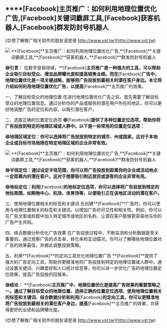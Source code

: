 ## ****[Facebook]**主页推广：如何利用地理位置优化广告,**[Facebook]**关键词霸屏工具,**[Facebook]**获客机器人,**[Facebook]**群发防封号机器人**

[😍想了解推广相关软件的朋友请登录 http://www.vst.tw](http://www.vst.tw)

 <center><img src="https://vst.tw/MP4/tuiguang/png/8.png" alt="**[Facebook]**主页推广：如何利用地理位置优化广告,**[Facebook]**关键词霸屏工具,**[Facebook]**获客机器人,**[Facebook]**群发防封号机器人"></center>

**😄引言：**
在数字营销领域，**[Facebook]**主页推广是一种强大的工具，可以帮助企业吸引目标受众、增加品牌曝光度和提高销售业绩。而在**[Facebook]**广告中，地理位置优化是一项关键战略，能够将广告投放到最相关的潜在客户身边。本文将介绍如何利用地理位置优化广告，以提高**[Facebook]**主页推广的效果。

一、了解目标受众的地理位置
在进行地理位置优化广告之前，首先需要了解目标受众的地理位置信息。通过分析你的产品或服务的潜在用户所在的地区，你可以更好地调整广告的定位和内容，以吸引潜在客户。

二、选取正确的位置定位选项
**😄**[Facebook]**提供了多种位置定位选项，帮助你将广告投放到特定的地理区域或人群中。以下是一些常用的位置定位选项：**

**😄地理区域定位：你可以选择将广告投放到特定的城市、州或国家。这对于本地企业或目标市场局限在特定地理区域的企业非常有效。**

 <center><img src="https://vst.tw/MP4/tuiguang/png/5.png" alt="**[Facebook]**主页推广：如何利用地理位置优化广告,**[Facebook]**关键词霸屏工具,**[Facebook]**获客机器人,**[Facebook]**群发防封号机器人"></center>

**😄半径定位：通过设定半径范围，你可以将广告投放到距离你的企业或活动地点一定距离内的潜在客户。这对于想要吸引附近居民或游客的企业非常有用。**

**😄地标定位：利用**[Facebook]**的地标定位选项，你可以选择将广告投放到特定的地标周围，如购物中心、机场、体育场等，以便吸引正在该地区活动的潜在客户。**

三、使用地理位置相关的标签和关键词
在创建**[Facebook]**广告时，你可以使用与地理位置相关的标签和关键词，以增加广告的可见性和相关性。例如，你可以在广告文案或标题中加入特定城市或地区的名称，让潜在客户能够更容易地与你的广告产生共鸣。

四、结合数据分析优化广告效果
在广告投放过程中，不断监测和分析数据是至关重要的。通过观察广告的点击率、转化率和互动情况，你可以了解哪些地理位置对广告的效果最佳，并据此调整投放策略。

五、利用**[Facebook]**的定向工具优化地理位置广告
**[Facebook]**提供了强大的广告定向工具，帮助你更精准地将广告投放到特定的地理位置或人群中。通过设置关键词、兴趣爱好和人口统计信息等，你可以进一步优化广告的地理位置定位效果，提高广告投放的回报率。

**😄结论：**
**[Facebook]**主页推广中，地理位置优化是提高广告效果的重要策略之一。通过了解目标受众的地理位置、选择正确的位置定位选项、使用地理位置相关的标签和关键词、结合数据分析和利用**[Facebook]**的定向工具，你可以更精准地将广告投放到最相关的潜在客户身边，提高**[Facebook]**主页推广的效果，并获得更好的业绩和品牌曝光度。

[😍想了解推广相关软件的朋友请登录 http://www.vst.tw](http://www.vst.tw)




